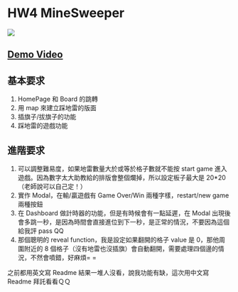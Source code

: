 # HW4 MineSweeper

![](https://i.imgur.com/pfsPBRR.png)

## [Demo Video](https://www.youtube.com/watch?v=mDx4bi-rA-Q)

## 基本要求

1. HomePage 和 Board 的跳轉
2. 用 map 來建立踩地雷的版面
3. 插旗子/拔旗子的功能
4. 踩地雷的遊戲功能

## 進階要求

1. 可以調整難易度，如果地雷數量大於或等於格子數就不能按 start game 進入遊戲。因為數字太大助教給的排版會整個爛掉，所以設定板子最大是 20\*20（老師說可以自己定！）
2. 實作 Modal，在輸/贏遊戲有 Game Over/Win 兩種字樣，restart/new game 兩種按鈕
3. 在 Dashboard 做計時器的功能，但是有時候會有一點延遲，在 Modal 出現後會多跳一秒，是因為時間會直接進位到下一秒，是正常的情況，不要因為這個給我評 pass QQ
4. 那個聰明的 reveal function，我是設定如果翻開的格子 value 是 0，那他周圍附近的 8 個格子（沒有地雷也沒插旗）會自動翻開，需要處理四個邊的情況，不然會噴錯，好麻煩= =

之前都用英文寫 Readme 結果一堆人沒看，說我功能有缺，這次用中文寫 Readme 拜託看看ＱＱ
